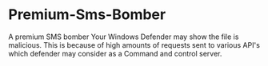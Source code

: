 # Premium-Sms-Bomber
A premium SMS bomber 
Your Windows Defender may show the file is malicious. This is because of high amounts of requests sent to various API's which defender may consider as a Command and control server.
